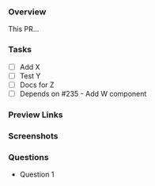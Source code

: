 ### Overview
This PR...

### Tasks
- [ ] Add X
- [ ] Test Y
- [ ] Docs for Z
- [ ] Depends on #235 - Add W component

### Preview Links

### Screenshots

### Questions
- Question 1
